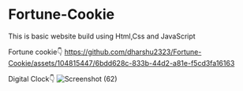 # Fortune-Cookie

This is basic website build using Html,Css and JavaScript


Fortune cookie👇
https://github.com/dharshu2323/Fortune-Cookie/assets/104815447/6bdd628c-833b-44d2-a81e-f5cd3fa16163


Digital Clock👇
![Screenshot (62)](https://github.com/dharshu2323/Fortune-Cookie/assets/104815447/0dea1168-4c50-4f11-bb94-9e0ee01ed55a)
